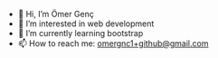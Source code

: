 - 👋 Hi, I’m Ömer Genç
- 👀 I’m interested in web development
- 🌱 I’m currently learning bootstrap
- 📫 How to reach me: omergnc1+github@gmail.com

<!---
omer-genc/omer-genc is a ✨ special ✨ repository because its `README.md` (this file) appears on your GitHub profile.
You can click the Preview link to take a look at your changes.
--->
